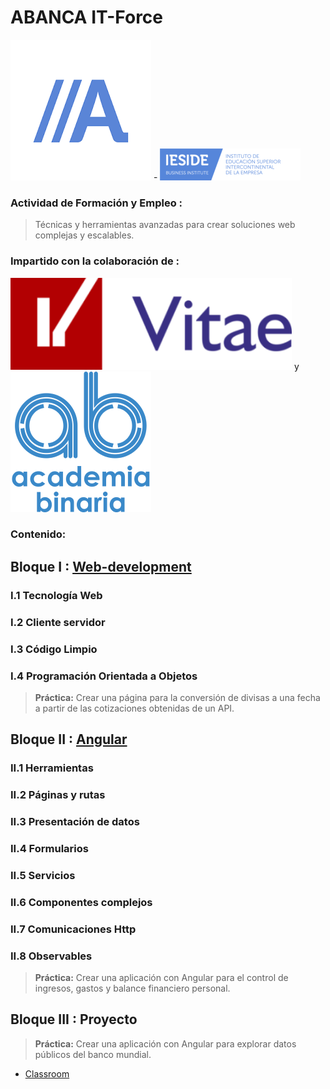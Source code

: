 # ABANCA  IT-Force

![Abanca](./assets/abanca.png) - ![IESIDE](./assets/ieside.png)


### Actividad de Formación y Empleo :

>Técnicas y herramientas avanzadas para crear soluciones web complejas y escalables.

### Impartido con la colaboración de :

![Vitae](./assets/vitae.png) y ![Academia Binaria](./assets/academia-binaria.png)

### Contenido:

## Bloque I : [Web-development](https://github.com/abanca-ITforce/Web-development)

### I.1 Tecnología Web
### I.2 Cliente servidor
### I.3 Código Limpio
### I.4 Programación Orientada a Objetos

> **Práctica:** Crear una página para la conversión de divisas a una fecha a partir de las cotizaciones obtenidas de un API.

## Bloque II : [Angular](https://github.com/abanca-ITforce/Angular)

### II.1 Herramientas
### II.2 Páginas y rutas
### II.3 Presentación de datos
### II.4 Formularios
### II.5 Servicios
### II.6 Componentes complejos
### II.7 Comunicaciones Http
### II.8 Observables
> **Práctica:** Crear una aplicación con Angular para el control de ingresos, gastos y balance financiero personal.

## Bloque III : Proyecto

> **Práctica:** Crear una aplicación con Angular para explorar datos públicos del banco mundial.

- [Classroom](https://classroom.github.com/a/yYxGgLFD)
